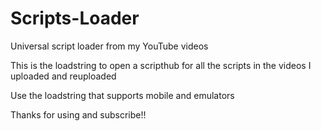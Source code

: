 # Scripts-Loader
Universal script loader from my YouTube videos

This is the loadstring to open a scripthub for all the scripts in the videos I uploaded and reuploaded

Use the loadstring that supports mobile and emulators

Thanks for using and subscribe!!
